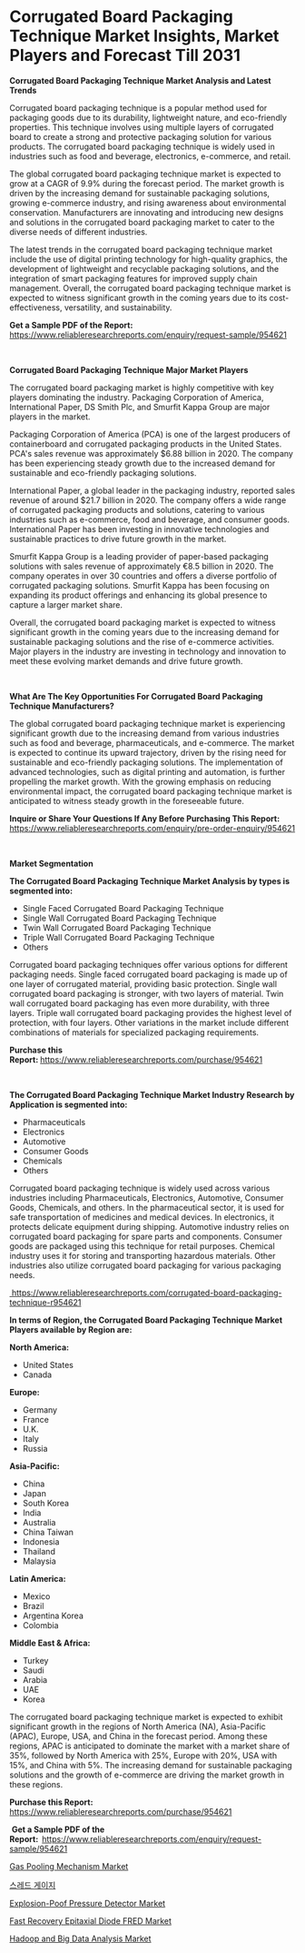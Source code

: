 <p><h1>Corrugated Board Packaging Technique Market Insights, Market Players and Forecast Till 2031</h1></p><p><strong>Corrugated Board Packaging Technique Market Analysis and Latest Trends</strong></p>
<p><p>Corrugated board packaging technique is a popular method used for packaging goods due to its durability, lightweight nature, and eco-friendly properties. This technique involves using multiple layers of corrugated board to create a strong and protective packaging solution for various products. The corrugated board packaging technique is widely used in industries such as food and beverage, electronics, e-commerce, and retail.</p><p>The global corrugated board packaging technique market is expected to grow at a CAGR of 9.9% during the forecast period. The market growth is driven by the increasing demand for sustainable packaging solutions, growing e-commerce industry, and rising awareness about environmental conservation. Manufacturers are innovating and introducing new designs and solutions in the corrugated board packaging market to cater to the diverse needs of different industries. </p><p>The latest trends in the corrugated board packaging technique market include the use of digital printing technology for high-quality graphics, the development of lightweight and recyclable packaging solutions, and the integration of smart packaging features for improved supply chain management. Overall, the corrugated board packaging technique market is expected to witness significant growth in the coming years due to its cost-effectiveness, versatility, and sustainability.</p></p>
<p><strong>Get a Sample PDF of the Report:&nbsp;</strong> <a href="https://www.reliableresearchreports.com/enquiry/request-sample/954621">https://www.reliableresearchreports.com/enquiry/request-sample/954621</a></p>
<p>&nbsp;</p>
<p><strong>Corrugated Board Packaging Technique Major Market Players</strong></p>
<p><p>The corrugated board packaging market is highly competitive with key players dominating the industry. Packaging Corporation of America, International Paper, DS Smith Plc, and Smurfit Kappa Group are major players in the market.</p><p>Packaging Corporation of America (PCA) is one of the largest producers of containerboard and corrugated packaging products in the United States. PCA's sales revenue was approximately $6.88 billion in 2020. The company has been experiencing steady growth due to the increased demand for sustainable and eco-friendly packaging solutions.</p><p>International Paper, a global leader in the packaging industry, reported sales revenue of around $21.7 billion in 2020. The company offers a wide range of corrugated packaging products and solutions, catering to various industries such as e-commerce, food and beverage, and consumer goods. International Paper has been investing in innovative technologies and sustainable practices to drive future growth in the market.</p><p>Smurfit Kappa Group is a leading provider of paper-based packaging solutions with sales revenue of approximately €8.5 billion in 2020. The company operates in over 30 countries and offers a diverse portfolio of corrugated packaging solutions. Smurfit Kappa has been focusing on expanding its product offerings and enhancing its global presence to capture a larger market share.</p><p>Overall, the corrugated board packaging market is expected to witness significant growth in the coming years due to the increasing demand for sustainable packaging solutions and the rise of e-commerce activities. Major players in the industry are investing in technology and innovation to meet these evolving market demands and drive future growth.</p></p>
<p>&nbsp;</p>
<p><strong>What Are The Key Opportunities For Corrugated Board Packaging Technique Manufacturers?</strong></p>
<p><p>The global corrugated board packaging technique market is experiencing significant growth due to the increasing demand from various industries such as food and beverage, pharmaceuticals, and e-commerce. The market is expected to continue its upward trajectory, driven by the rising need for sustainable and eco-friendly packaging solutions. The implementation of advanced technologies, such as digital printing and automation, is further propelling the market growth. With the growing emphasis on reducing environmental impact, the corrugated board packaging technique market is anticipated to witness steady growth in the foreseeable future.</p></p>
<p><strong>Inquire or Share Your Questions If Any Before Purchasing This Report:</strong> <a href="https://www.reliableresearchreports.com/enquiry/pre-order-enquiry/954621">https://www.reliableresearchreports.com/enquiry/pre-order-enquiry/954621</a></p>
<p>&nbsp;</p>
<p><strong>Market Segmentation</strong></p>
<p><strong>The Corrugated Board Packaging Technique Market Analysis by types is segmented into:</strong></p>
<p><ul><li>Single Faced Corrugated Board Packaging Technique</li><li>Single Wall Corrugated Board Packaging Technique</li><li>Twin Wall Corrugated Board Packaging Technique</li><li>Triple Wall Corrugated Board Packaging Technique</li><li>Others</li></ul></p>
<p><p>Corrugated board packaging techniques offer various options for different packaging needs. Single faced corrugated board packaging is made up of one layer of corrugated material, providing basic protection. Single wall corrugated board packaging is stronger, with two layers of material. Twin wall corrugated board packaging has even more durability, with three layers. Triple wall corrugated board packaging provides the highest level of protection, with four layers. Other variations in the market include different combinations of materials for specialized packaging requirements.</p></p>
<p><strong>Purchase this Report:&nbsp;</strong><a href="https://www.reliableresearchreports.com/purchase/954621">https://www.reliableresearchreports.com/purchase/954621</a></p>
<p>&nbsp;</p>
<p><strong>The Corrugated Board Packaging Technique Market Industry Research by Application is segmented into:</strong></p>
<p><ul><li>Pharmaceuticals</li><li>Electronics</li><li>Automotive</li><li>Consumer Goods</li><li>Chemicals</li><li>Others</li></ul></p>
<p><p>Corrugated board packaging technique is widely used across various industries including Pharmaceuticals, Electronics, Automotive, Consumer Goods, Chemicals, and others. In the pharmaceutical sector, it is used for safe transportation of medicines and medical devices. In electronics, it protects delicate equipment during shipping. Automotive industry relies on corrugated board packaging for spare parts and components. Consumer goods are packaged using this technique for retail purposes. Chemical industry uses it for storing and transporting hazardous materials. Other industries also utilize corrugated board packaging for various packaging needs.</p></p>
<p><a href="https://www.reliableresearchreports.com/corrugated-board-packaging-technique-r954621">&nbsp;https://www.reliableresearchreports.com/corrugated-board-packaging-technique-r954621</a></p>
<p><strong>In terms of Region, the Corrugated Board Packaging Technique Market Players available by Region are:</strong></p>
<p>
    <p> <strong> North America: </strong>
        <ul>
            <li>United States</li>
            <li>Canada</li>
        </ul>
        </p> 
    <p> <strong> Europe: </strong>
        <ul>
            <li>Germany</li>
            <li>France</li>
            <li>U.K.</li>
            <li>Italy</li>
            <li>Russia</li>
        </ul>
        </p> 
    <p> <strong> Asia-Pacific: </strong>
        <ul>
            <li>China</li>
            <li>Japan</li>
            <li>South Korea</li>
            <li>India</li>
            <li>Australia</li>
            <li>China Taiwan</li>
            <li>Indonesia</li>
            <li>Thailand</li>
            <li>Malaysia</li>
        </ul>
        </p> 
    <p> <strong> Latin America: </strong>
        <ul>
            <li>Mexico</li>
            <li>Brazil</li>
            <li>Argentina Korea</li>
            <li>Colombia</li>
        </ul>
        </p> 
    <p> <strong> Middle East & Africa: </strong>
        <ul>
            <li>Turkey</li>
            <li>Saudi</li>
            <li>Arabia</li>
            <li>UAE</li>
            <li>Korea</li>
        </ul>
    </p>
    </p>
<p><p>The corrugated board packaging technique market is expected to exhibit significant growth in the regions of North America (NA), Asia-Pacific (APAC), Europe, USA, and China in the forecast period. Among these regions, APAC is anticipated to dominate the market with a market share of 35%, followed by North America with 25%, Europe with 20%, USA with 15%, and China with 5%. The increasing demand for sustainable packaging solutions and the growth of e-commerce are driving the market growth in these regions.</p></p>
<p><strong>Purchase this Report: </strong><a href="https://www.reliableresearchreports.com/purchase/954621">https://www.reliableresearchreports.com/purchase/954621</a></p>
<p>&nbsp;<strong>Get a Sample PDF of the Report:&nbsp;&nbsp;</strong><a href="https://www.reliableresearchreports.com/enquiry/request-sample/954621">https://www.reliableresearchreports.com/enquiry/request-sample/954621</a></p>
<p><strong></strong></p>
<p><p><a href="https://github.com/timeliteaut/Market-Research-Report-List-2/blob/main/gas-pooling-mechanism-market.md">Gas Pooling Mechanism Market</a></p><p><a href="https://github.com/durgin521/Market-Research-Report-List-1/blob/main/662281354561.md">스레드 게이지</a></p><p><a href="https://www.linkedin.com/pulse/explosion-poof-pressure-detector-market-research-report-its-thi0e">Explosion-Poof Pressure Detector Market</a></p><p><a href="https://www.linkedin.com/pulse/fast-recovery-epitaxial-diode-fred-market-key-successful-v7oec">Fast Recovery Epitaxial Diode FRED Market</a></p><p><a href="https://github.com/seekum/Market-Research-Report-List-2/blob/main/hadoop-and-big-data-analysis-market.md">Hadoop and Big Data Analysis Market</a></p></p>